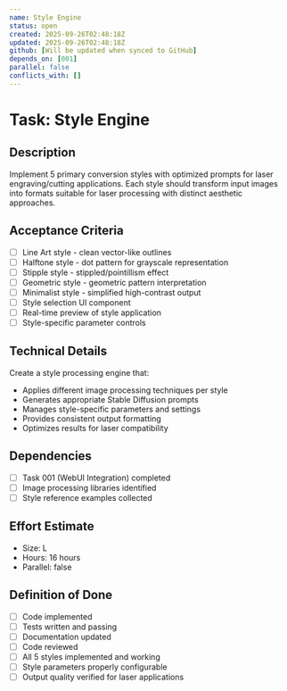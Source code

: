 ```yaml
---
name: Style Engine
status: open
created: 2025-09-26T02:48:18Z
updated: 2025-09-26T02:48:18Z
github: [Will be updated when synced to GitHub]
depends_on: [001]
parallel: false
conflicts_with: []
---
```


# Task: Style Engine

## Description
Implement 5 primary conversion styles with optimized prompts for laser engraving/cutting applications. Each style should transform input images into formats suitable for laser processing with distinct aesthetic approaches.

## Acceptance Criteria
- [ ] Line Art style - clean vector-like outlines
- [ ] Halftone style - dot pattern for grayscale representation
- [ ] Stipple style - stippled/pointillism effect
- [ ] Geometric style - geometric pattern interpretation
- [ ] Minimalist style - simplified high-contrast output
- [ ] Style selection UI component
- [ ] Real-time preview of style application
- [ ] Style-specific parameter controls

## Technical Details
Create a style processing engine that:
- Applies different image processing techniques per style
- Generates appropriate Stable Diffusion prompts
- Manages style-specific parameters and settings
- Provides consistent output formatting
- Optimizes results for laser compatibility

## Dependencies
- [ ] Task 001 (WebUI Integration) completed
- [ ] Image processing libraries identified
- [ ] Style reference examples collected

## Effort Estimate
- Size: L
- Hours: 16 hours
- Parallel: false

## Definition of Done
- [ ] Code implemented
- [ ] Tests written and passing
- [ ] Documentation updated
- [ ] Code reviewed
- [ ] All 5 styles implemented and working
- [ ] Style parameters properly configurable
- [ ] Output quality verified for laser applications